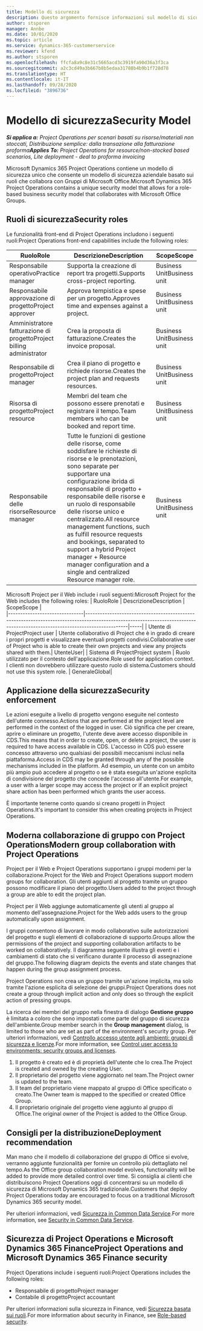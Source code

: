 ```yaml
---
title: Modello di sicurezza
description: Questo argomento fornisce informazioni sul modello di sicurezza in Dynamics 365 Project Operations.
author: stsporen
manager: Annbe
ms.date: 10/01/2020
ms.topic: article
ms.service: dynamics-365-customerservice
ms.reviewer: kfend
ms.author: stsporen
ms.openlocfilehash: ffcfa8a9c8e31c5665acd3c3919fa90d36a3f3ca
ms.sourcegitcommit: a2c3cd49a3b667b8b5edaa31788b4b9b1f728d78
ms.translationtype: HT
ms.contentlocale: it-IT
ms.lasthandoff: 09/28/2020
ms.locfileid: "3896736"
---
```

# <a name="security-model"></a><span data-ttu-id="7bfd1-103">Modello di sicurezza</span><span class="sxs-lookup"><span data-stu-id="7bfd1-103">Security Model</span></span>

<span data-ttu-id="7bfd1-104">_**Si applica a:** Project Operations per scenari basati su risorse/materiali non stoccati, Distribuzione semplice: dalla transazione alla fatturazione proforma_</span><span class="sxs-lookup"><span data-stu-id="7bfd1-104">_**Applies To:** Project Operations for resource/non-stocked based scenarios, Lite deployment - deal to proforma invoicing_</span></span>

<span data-ttu-id="7bfd1-105">Microsoft Dynamics 365 Project Operations contiene un modello di sicurezza unico che consente un modello di sicurezza aziendale basato sui ruoli che collabora con Gruppi di Microsoft Office.</span><span class="sxs-lookup"><span data-stu-id="7bfd1-105">Microsoft Dynamics 365 Project Operations contains a unique security model that allows for a role-based business security model that collaborates with Microsoft Office Groups.</span></span> 


## <a name="security-roles"></a><span data-ttu-id="7bfd1-106">Ruoli di sicurezza</span><span class="sxs-lookup"><span data-stu-id="7bfd1-106">Security roles</span></span>
<span data-ttu-id="7bfd1-107">Le funzionalità front-end di Project Operations includono i seguenti ruoli:</span><span class="sxs-lookup"><span data-stu-id="7bfd1-107">Project Operations front-end capabilities include the following roles:</span></span>

| <span data-ttu-id="7bfd1-108">Ruolo</span><span class="sxs-lookup"><span data-stu-id="7bfd1-108">Role</span></span>                          | <span data-ttu-id="7bfd1-109">Descrizione</span><span class="sxs-lookup"><span data-stu-id="7bfd1-109">Description</span></span>                                                                                                                                                                 | <span data-ttu-id="7bfd1-110">Scope</span><span class="sxs-lookup"><span data-stu-id="7bfd1-110">Scope</span></span> |
|-------------------------------|-----------------------------------------------------------------------------------------------------------------------------------------------------------------------------|------|
| <span data-ttu-id="7bfd1-111">Responsabile operativo</span><span class="sxs-lookup"><span data-stu-id="7bfd1-111">Practice manager</span></span>              | <span data-ttu-id="7bfd1-112">Supporta la creazione di report tra progetti.</span><span class="sxs-lookup"><span data-stu-id="7bfd1-112">Supports cross-project reporting.</span></span>                                                                                                            | <span data-ttu-id="7bfd1-113">Business Unit</span><span class="sxs-lookup"><span data-stu-id="7bfd1-113">Business unit</span></span>              |
| <span data-ttu-id="7bfd1-114">Responsabile approvazione di progetto</span><span class="sxs-lookup"><span data-stu-id="7bfd1-114">Project approver</span></span>              | <span data-ttu-id="7bfd1-115">Approva tempistica e spese per un progetto.</span><span class="sxs-lookup"><span data-stu-id="7bfd1-115">Approves time and expenses against a project.</span></span>                                                                                                                              | <span data-ttu-id="7bfd1-116">Business Unit</span><span class="sxs-lookup"><span data-stu-id="7bfd1-116">Business unit</span></span> |
| <span data-ttu-id="7bfd1-117">Amministratore fatturazione di progetto</span><span class="sxs-lookup"><span data-stu-id="7bfd1-117">Project billing administrator</span></span> | <span data-ttu-id="7bfd1-118">Crea la proposta di fatturazione.</span><span class="sxs-lookup"><span data-stu-id="7bfd1-118">Creates the invoice proposal.</span></span>                                                                                                                                                 | <span data-ttu-id="7bfd1-119">Business Unit</span><span class="sxs-lookup"><span data-stu-id="7bfd1-119">Business unit</span></span> |
| <span data-ttu-id="7bfd1-120">Responsabile di progetto</span><span class="sxs-lookup"><span data-stu-id="7bfd1-120">Project manager</span></span>               | <span data-ttu-id="7bfd1-121">Crea il piano di progetto e richiede risorse.</span><span class="sxs-lookup"><span data-stu-id="7bfd1-121">Creates the project plan and requests resources.</span></span>                                                                                                                              | <span data-ttu-id="7bfd1-122">Business Unit</span><span class="sxs-lookup"><span data-stu-id="7bfd1-122">Business unit</span></span> |
| <span data-ttu-id="7bfd1-123">Risorsa di progetto</span><span class="sxs-lookup"><span data-stu-id="7bfd1-123">Project resource</span></span>              | <span data-ttu-id="7bfd1-124">Membri del team che possono essere prenotati e registrare il tempo.</span><span class="sxs-lookup"><span data-stu-id="7bfd1-124">Team members who can be booked and report time.</span></span>                                                                                                          | <span data-ttu-id="7bfd1-125">Business Unit</span><span class="sxs-lookup"><span data-stu-id="7bfd1-125">Business unit</span></span>|
| <span data-ttu-id="7bfd1-126">Responsabile delle risorse</span><span class="sxs-lookup"><span data-stu-id="7bfd1-126">Resource manager</span></span>              | <span data-ttu-id="7bfd1-127">Tutte le funzioni di gestione delle risorse, come soddisfare le richieste di risorse e le prenotazioni, sono separate per supportare una configurazione ibrida di responsabile di progetto + responsabile delle risorse e un ruolo di responsabile delle risorse unico e centralizzato.</span><span class="sxs-lookup"><span data-stu-id="7bfd1-127">All resource management functions, such as fulfill resource requests and bookings, separated to support a hybrid Project manager + Resource manager configuration and a single and centralized Resource manager role.</span></span> | <span data-ttu-id="7bfd1-128">Business Unit</span><span class="sxs-lookup"><span data-stu-id="7bfd1-128">Business unit</span></span> |


<span data-ttu-id="7bfd1-129">Microsoft Project per il Web include i ruoli seguenti:</span><span class="sxs-lookup"><span data-stu-id="7bfd1-129">Microsoft Project for the Web includes the following roles:</span></span>
| <span data-ttu-id="7bfd1-130">Ruolo</span><span class="sxs-lookup"><span data-stu-id="7bfd1-130">Role</span></span>                          | <span data-ttu-id="7bfd1-131">Descrizione</span><span class="sxs-lookup"><span data-stu-id="7bfd1-131">Description</span></span>                                                                                                          | <span data-ttu-id="7bfd1-132">Scope</span><span class="sxs-lookup"><span data-stu-id="7bfd1-132">Scope</span></span> |                                                       
|-------------------------------|-----------------------------------------------------------------------------------------------------------------------------------------------------------------------------|-----|
| <span data-ttu-id="7bfd1-133">Utente di Project</span><span class="sxs-lookup"><span data-stu-id="7bfd1-133">Project user</span></span> | <span data-ttu-id="7bfd1-134">Utente collaborativo di Project che è in grado di creare i propri progetti e visualizzare eventuali progetti condivisi.</span><span class="sxs-lookup"><span data-stu-id="7bfd1-134">Collaborative user of Project who is able to create their own projects and view any projects shared with them.</span></span>| <span data-ttu-id="7bfd1-135">Utente</span><span class="sxs-lookup"><span data-stu-id="7bfd1-135">User</span></span>|
| <span data-ttu-id="7bfd1-136">Sistema di Project</span><span class="sxs-lookup"><span data-stu-id="7bfd1-136">Project system</span></span> | <span data-ttu-id="7bfd1-137">Ruolo utilizzato per il contesto dell'applicazione.</span><span class="sxs-lookup"><span data-stu-id="7bfd1-137">Role used for application context.</span></span> <span data-ttu-id="7bfd1-138">I clienti non dovrebbero utilizzare questo ruolo di sistema.</span><span class="sxs-lookup"><span data-stu-id="7bfd1-138">Customers should not use this system role.</span></span> | <span data-ttu-id="7bfd1-139">Generale</span><span class="sxs-lookup"><span data-stu-id="7bfd1-139">Global</span></span>|

## <a name="security-enforcement"></a><span data-ttu-id="7bfd1-140">Applicazione della sicurezza</span><span class="sxs-lookup"><span data-stu-id="7bfd1-140">Security enforcement</span></span>
<span data-ttu-id="7bfd1-141">Le azioni eseguite a livello di progetto vengono eseguite nel contesto dell'utente connesso.</span><span class="sxs-lookup"><span data-stu-id="7bfd1-141">Actions that are performed at the project level are performed in the context of the logged in user.</span></span> <span data-ttu-id="7bfd1-142">Ciò significa che per creare, aprire o eliminare un progetto, l'utente deve avere accesso disponibile in CDS.</span><span class="sxs-lookup"><span data-stu-id="7bfd1-142">This means that in order to create, open, or delete a project, the user is required to have access available in CDS.</span></span> <span data-ttu-id="7bfd1-143">L'accesso in CDS può essere concesso attraverso uno qualsiasi dei possibili meccanismi inclusi nella piattaforma.</span><span class="sxs-lookup"><span data-stu-id="7bfd1-143">Access in CDS may be granted through any of the possible mechanisms included in the platform.</span></span> <span data-ttu-id="7bfd1-144">Ad esempio, un utente con un ambito più ampio può accedere al progetto o se è stata eseguita un'azione esplicita di condivisione del progetto che concede l'accesso all'utente.</span><span class="sxs-lookup"><span data-stu-id="7bfd1-144">For example, a user with a larger scope may access the project or if an explicit project share action has been performed which grants the user access.</span></span>

<span data-ttu-id="7bfd1-145">È importante tenerne conto quando si creano progetti in Project Operations.</span><span class="sxs-lookup"><span data-stu-id="7bfd1-145">It's important to consider this when creating projects in Project Operations.</span></span>

## <a name="modern-group-collaboration-with-project-operations"></a><span data-ttu-id="7bfd1-146">Moderna collaborazione di gruppo con Project Operations</span><span class="sxs-lookup"><span data-stu-id="7bfd1-146">Modern group collaboration with Project Operations</span></span>
<span data-ttu-id="7bfd1-147">Project per il Web e Project Operations supportano i gruppi moderni per la collaborazione.</span><span class="sxs-lookup"><span data-stu-id="7bfd1-147">Project for the Web and Project Operations support modern groups for collaboration.</span></span> <span data-ttu-id="7bfd1-148">Gli utenti aggiunti al progetto tramite un gruppo possono modificare il piano del progetto.</span><span class="sxs-lookup"><span data-stu-id="7bfd1-148">Users added to the project through a group are able to edit the project plan.</span></span>

<span data-ttu-id="7bfd1-149">Project per il Web aggiunge automaticamente gli utenti al gruppo al momento dell'assegnazione.</span><span class="sxs-lookup"><span data-stu-id="7bfd1-149">Project for the Web adds users to the group automatically upon assignment.</span></span>

<span data-ttu-id="7bfd1-150">I gruppi consentono di lavorare in modo collaborativo sulle autorizzazioni del progetto e sugli elementi di collaborazione di supporto.</span><span class="sxs-lookup"><span data-stu-id="7bfd1-150">Groups allow the permissions of the project and supporting collaboration artifacts to be worked on collaboratively.</span></span> <span data-ttu-id="7bfd1-151">Il diagramma seguente illustra gli eventi e i cambiamenti di stato che si verificano durante il processo di assegnazione del gruppo.</span><span class="sxs-lookup"><span data-stu-id="7bfd1-151">The following diagram depicts the events and state changes that happen during the group assignment process.</span></span>

<span data-ttu-id="7bfd1-152">Project Operations non crea un gruppo tramite un'azione implicita, ma solo tramite l'azione esplicita di selezione dei gruppi.</span><span class="sxs-lookup"><span data-stu-id="7bfd1-152">Project Operations does not create a group through implicit action and only does so through the explicit action of pressing groups.</span></span>

<span data-ttu-id="7bfd1-153">La ricerca dei membri del gruppo nella finestra di dialogo **Gestione gruppo** è limitata a coloro che sono impostati come parte del gruppo di sicurezza dell'ambiente.</span><span class="sxs-lookup"><span data-stu-id="7bfd1-153">Group member search in the **Group management** dialog, is limited to those who are set as part of the environment's security group.</span></span> <span data-ttu-id="7bfd1-154">Per ulteriori informazioni, vedi [Controllo accesso utente agli ambienti: gruppi di sicurezza e licenze](https://docs.microsoft.com/power-platform/admin/control-user-access).</span><span class="sxs-lookup"><span data-stu-id="7bfd1-154">For more information, see [Control user access to environments: security groups and licenses](https://docs.microsoft.com/power-platform/admin/control-user-access).</span></span>

1. <span data-ttu-id="7bfd1-155">Il progetto è creato ed è di proprietà dell'utente che lo crea.</span><span class="sxs-lookup"><span data-stu-id="7bfd1-155">The Project is created and owned by the creating User.</span></span>
2. <span data-ttu-id="7bfd1-156">Il proprietario del progetto viene aggiornato nel team.</span><span class="sxs-lookup"><span data-stu-id="7bfd1-156">The Project owner is updated to the team.</span></span>
3. <span data-ttu-id="7bfd1-157">Il team del proprietario viene mappato al gruppo di Office specificato o creato.</span><span class="sxs-lookup"><span data-stu-id="7bfd1-157">The Owner team is mapped to the specified or created Office Group.</span></span>
4. <span data-ttu-id="7bfd1-158">Il proprietario originale del progetto viene aggiunto al gruppo di Office.</span><span class="sxs-lookup"><span data-stu-id="7bfd1-158">The original owner of the Project is added to the Office Group.</span></span>

## <a name="deployment-recommendation"></a><span data-ttu-id="7bfd1-159">Consigli per la distribuzione</span><span class="sxs-lookup"><span data-stu-id="7bfd1-159">Deployment recommendation</span></span>
<span data-ttu-id="7bfd1-160">Man mano che il modello di collaborazione del gruppo di Office si evolve, verranno aggiunte funzionalità per fornire un controllo più dettagliato nel tempo.</span><span class="sxs-lookup"><span data-stu-id="7bfd1-160">As the Office group collaboration model evolves, functionality will be added to provide more detailed control over time.</span></span> <span data-ttu-id="7bfd1-161">Si consiglia ai clienti che distribuiscono Project Operations oggi di concentrarsi su un modello di sicurezza di Microsoft Dynamics 365 tradizionale.</span><span class="sxs-lookup"><span data-stu-id="7bfd1-161">Customers that deploy Project Operations today are encouraged to focus on a traditional Microsoft Dynamics 365 security model.</span></span>

<span data-ttu-id="7bfd1-162">Per ulteriori informazioni, vedi [Sicurezza in Common Data Service](https://docs.microsoft.com/power-platform/admin/wp-security).</span><span class="sxs-lookup"><span data-stu-id="7bfd1-162">For more information, see [Security in Common Data Service](https://docs.microsoft.com/power-platform/admin/wp-security).</span></span>

## <a name="project-operations-and-microsoft-dynamics-365-finance-security"></a><span data-ttu-id="7bfd1-163">Sicurezza di Project Operations e Microsoft Dynamics 365 Finance</span><span class="sxs-lookup"><span data-stu-id="7bfd1-163">Project Operations and Microsoft Dynamics 365 Finance security</span></span>
<span data-ttu-id="7bfd1-164">Project Operations include i seguenti ruoli:</span><span class="sxs-lookup"><span data-stu-id="7bfd1-164">Project Operations includes the following roles:</span></span>

- <span data-ttu-id="7bfd1-165">Responsabile di progetto</span><span class="sxs-lookup"><span data-stu-id="7bfd1-165">Project manager</span></span>
- <span data-ttu-id="7bfd1-166">Contabile di progetto</span><span class="sxs-lookup"><span data-stu-id="7bfd1-166">Project accountant</span></span>

<span data-ttu-id="7bfd1-167">Per ulteriori informazioni sulla sicurezza in Finance, vedi [Sicurezza basata sui ruoli](https://docs.microsoft.com/dynamics365/fin-ops-core/dev-itpro/sysadmin/role-based-security).</span><span class="sxs-lookup"><span data-stu-id="7bfd1-167">For more information about security in Finance, see [Role-based security](https://docs.microsoft.com/dynamics365/fin-ops-core/dev-itpro/sysadmin/role-based-security).</span></span>


